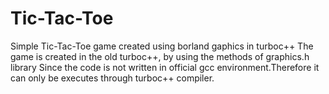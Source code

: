 # Tic-Tac-Toe
Simple Tic-Tac-Toe game created using borland gaphics in turboc++
The game is created in the old turboc++, by using the methods of graphics.h library
Since the code is not written in official gcc environment.Therefore it can only be executes through turboc++ compiler. 
